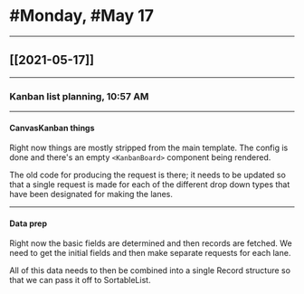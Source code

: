 # #Monday, #May 17

---

## [[2021-05-17]]

---

### Kanban list planning, 10:57 AM

---

#### CanvasKanban things

Right now things are mostly stripped from the main template. The config is done and there's an empty `<KanbanBoard>` component being rendered.

The old code for producing the request is there; it needs to be updated so that a single request is made for each of the different drop down types that have been designated for making the lanes.

---

#### Data prep

Right now the basic fields are determined and then records are fetched. We need to get the initial fields and then make separate requests for each lane.

All of this data needs to then be combined into a single Record structure so that we can pass it off to SortableList.






